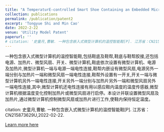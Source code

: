 ```yaml
---
title: "A TemperaturE-controlled Smart Shoe Containing an Embedded Microcomputer"
collection: publications
permalink: /publication/patent2
excerpt: 'Tongyue Shi and Min Cao'
date: 2022-2-22
venue: 'Utility Model Patent'
paperurl: ''
# citation: '史童月,曹敏. 一种包含嵌入式微型计算机的温控智能鞋[P]. 江苏省：CN215873629U,2022-02-22.'
---
```

一种包含嵌入式微型计算机的温控智能鞋,包括鞋底及鞋帮,鞋底与鞋帮胶接,还包括电源、加热片、微型风扇、开关、微型计算机,鞋底依次设置有微型计算机、电源及加热片,微型计算机一端与电源一端电性连接,鞋帮内嵌设有微型风扇,电源另外一端分别与加热片一端和微型风扇一端电性连接,鞋帮外设置有一开关,开关一端与微型计算机另外一端电性连接,开关另外一端分别与加热片另外一端和微型风扇另外一端电性连接,其中,微型计算机还电性连接有用以感应鞋内温度的温度传感器,微型计算机根据温度变化控制加热片或微型风扇进行启停。本设计并联设置微型风扇及加热片,通过微型计算机控制微型风扇或加热片进行工作,使鞋内保持恒定温度。 

citation: 史童月,曹敏. 一种包含嵌入式微型计算机的温控智能鞋[P]. 江苏省：CN215873629U,2022-02-22.

[Learn more here](https://kns.cnki.net/kcms/detail/detail.aspx?dbcode=SCPD&dbname=SCPD202202&filename=CN215873629U&uniplatform=NZKPT&v=_q6zQ-NjXSQHBRxYUKV9w8He5CF--xZw_Y3pj6TGD1-VZxODOIiTWwubk9eFebJ6)